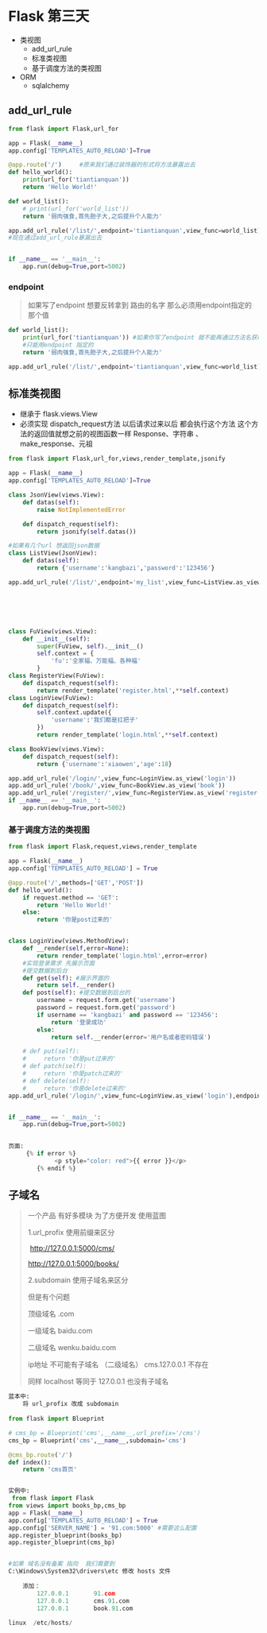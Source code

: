 # Flask 第三天    

* 类视图  
  * add_url_rule  
  * 标准类视图  
  * 基于调度方法的类视图 
* ORM    
  * sqlalchemy      



## add_url_rule 

```python
from flask import Flask,url_for

app = Flask(__name__)
app.config['TEMPLATES_AUTO_RELOAD']=True

@app.route('/')     #原来我们通过装饰器的形式将方法暴露出去   
def hello_world():
    print(url_for('tiantianquan'))
    return 'Hello World!'

def world_list():
    # print(url_for('world_list'))
    return '弱肉强食,首先胆子大,之后提升个人能力'

app.add_url_rule('/list/',endpoint='tiantianquan',view_func=world_list) 
#现在通过add_url_rule暴漏出去   


if __name__ == '__main__':
    app.run(debug=True,port=5002)

```

### endpoint   

> 如果写了endpoint  想要反转拿到 路由的名字 那么必须用endpoint指定的那个值 

```python
def world_list():
    print(url_for('tiantianquan')) #如果你写了endpoint 就不能再通过方法名获取路由
    #只能用endpoint 指定的
    return '弱肉强食,首先胆子大,之后提升个人能力'

app.add_url_rule('/list/',endpoint='tiantianquan',view_func=world_list)  
```



## 标准类视图  

* 继承于 flask.views.View
* 必须实现 dispatch_request方法 以后请求过来以后 都会执行这个方法  这个方法的返回值就想之前的视图函数一样  Response、字符串 、make_response、元祖   

```python
from flask import Flask,url_for,views,render_template,jsonify

app = Flask(__name__)
app.config['TEMPLATES_AUTO_RELOAD']=True

class JsonView(views.View):
    def datas(self):
        raise NotImplementedError

    def dispatch_request(self):
        return jsonify(self.datas())

#如果有几个url 想返回json数据
class ListView(JsonView):
    def datas(self):
        return {'username':'kangbazi','password':'123456'}

app.add_url_rule('/list/',endpoint='my_list',view_func=ListView.as_view('list'))






class FuView(views.View):
    def __init__(self):
        super(FuView, self).__init__()
        self.context = {
            'fu':'全家福、万能福、各种福'
        }
class RegisterView(FuView):
    def dispatch_request(self):
        return render_template('register.html',**self.context)
class LoginView(FuView):
    def dispatch_request(self):
        self.context.update({
            'username':'我们都是扛把子'
        })
        return render_template('login.html',**self.context)

class BookView(views.View):
    def dispatch_request(self):
        return {'username':'xiaowen','age':18}

app.add_url_rule('/login/',view_func=LoginView.as_view('login'))
app.add_url_rule('/book/',view_func=BookView.as_view('book'))
app.add_url_rule('/register/',view_func=RegisterView.as_view('register'))
if __name__ == '__main__':
    app.run(debug=True,port=5002)


```





### 基于调度方法的类视图 

```python
from flask import Flask,request,views,render_template

app = Flask(__name__)
app.config['TEMPLATES_AUTO_RELOAD'] = True

@app.route('/',methods=['GET','POST'])
def hello_world():
    if request.method == 'GET':
        return 'Hello World!'
    else:
        return '你是post过来的'


class LoginView(views.MethodView):
    def __render(self,error=None):
        return render_template('login.html',error=error)
    #实现登录需求 先展示页面
    #提交数据到后台
    def get(self): #展示界面的
        return self.__render()
    def post(self): #提交数据到后台的
        username = request.form.get('username')
        password = request.form.get('password')
        if username == 'kangbazi' and password == '123456':
            return '登录成功'
        else:
            return self.__render(error='用户名或者密码错误')

    # def put(self):
    #     return '你是put过来的'
    # def patch(self):
    #     return '你是patch过来的'
    # def delete(self):
    #     return '你是delete过来的'
app.add_url_rule('/login/',view_func=LoginView.as_view('login'),endpoint='signin')


if __name__ == '__main__':
    app.run(debug=True,port=5002)

    
页面: 
     {% if error %}
             <p style="color: red">{{ error }}</p>
        {% endif %}

```





## 子域名  

> 一个产品 有好多模块 为了方便开发  使用蓝图  
>
> 1.url_profix  使用前缀来区分  
>
> ​	http://127.0.0.1:5000/cms/
>
>    http://127.0.0.1:5000/books/
>
> 2.subdomain 使用子域名来区分       
>
> 但是有个问题  
>
> 顶级域名  .com 
>
> 一级域名  baidu.com 
>
> 二级域名  wenku.baidu.com
>
> ip地址 不可能有子域名 （二级域名）  cms.127.0.0.1 不存在  
>
> 同样 localhost 等同于 127.0.0.1 也没有子域名   

```python
蓝本中: 
	将 url_profix 改成 subdomain
	
from flask import Blueprint

# cms_bp = Blueprint('cms',__name__,url_prefix='/cms')
cms_bp = Blueprint('cms',__name__,subdomain='cms')

@cms_bp.route('/')
def index():
    return 'cms首页'


实例中: 
 from flask import Flask
from views import books_bp,cms_bp
app = Flask(__name__)
app.config['TEMPLATES_AUTO_RELOAD'] = True
app.config['SERVER_NAME'] = '91.com:5000' #需要这么配置  
app.register_blueprint(books_bp)
app.register_blueprint(cms_bp)


#如果 域名没有备案 指向  我们需要到  
C:\Windows\System32\drivers\etc 修改 hosts 文件  
    
    添加： 
    	127.0.0.1		91.com
		127.0.0.1		cms.91.com
		127.0.0.1		book.91.com
        
linux  /etc/hosts/ 
```

